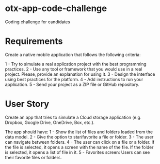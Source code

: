 # otx-app-code-challenge
Coding challenge for candidates

# Requirements
Create a native mobile application that follows the following criteria:

1 - Try to simulate a real application project with the best programming practices.
2 - Use any tool or framework that you would use in a real project. Please, provide an explanation for using it.
3 - Design the interface using best practices for the platform.
4 - Add instructions to run your application.
5 - Send your project as a ZIP file or GitHub repository. 

# User Story

Create an app that tries to simulate a Cloud storage application (e.g. Dropbox, Google Drive, OneDrive, Box, etc.).

The app should have: 
1 - Show the list of files and folders loaded from the data model.
2 - Give the option to star/favorite a file or folder. 
3 - The user can navigate between folders. 
4 - The user can click on a file or a folder. If the file is selected, it opens a screen with the name of the file. If the folder is selected, it opens a list of file in it.
5 - Favorites screen: Users can see their favorite files or folders. 
